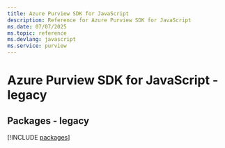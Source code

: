```yaml
---
title: Azure Purview SDK for JavaScript
description: Reference for Azure Purview SDK for JavaScript
ms.date: 07/07/2025
ms.topic: reference
ms.devlang: javascript
ms.service: purview
---
```

# Azure Purview SDK for JavaScript - legacy
## Packages - legacy
[!INCLUDE [packages](purview-index.md)]